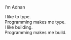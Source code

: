 I’m Adnan

I like to type.  
Programming makes me type.  
I like building.  
Programming makes me build.  

<!---
voilaVitamin/voilaVitamin is a ✨ special ✨ repository because its `README.md` (this file) appears on your GitHub profile.
You can click the Preview link to take a look at your changes.
--->
